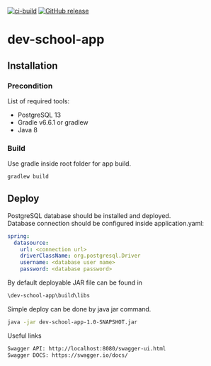 [![ci-build](https://github.com/to4kin/dev-school-app/actions/workflows/ci-build.yml/badge.svg?branch=master)](https://github.com/to4kin/dev-school-app/actions/workflows/ci-build.yml)
[![GitHub release](https://img.shields.io/github/release/to4kin/dev-school-app.svg)](https://GitHub.com/to4kin/dev-school-app/releases/)

# dev-school-app

## Installation
### Precondition
List of required tools:
<ul>
    <li>PostgreSQL 13</li>
    <li>Gradle v6.6.1 or gradlew</li>
    <li>Java 8</li>
</ul>

### Build

Use gradle inside root folder for app build.

```bash
gradlew build
```

## Deploy

PostgreSQL database should be installed and deployed.<br>
Database connection should be configured inside application.yaml:
```yaml
spring:
  datasource:
    url: <connection url>
    driverClassName: org.postgresql.Driver
    username: <database user name>
    password: <database password>
```

By default deployable JAR file can be found in
```bash
\dev-school-app\build\libs
```

Simple deploy can be done by java jar command.
```bash
java -jar dev-school-app-1.0-SNAPSHOT.jar
```

Useful links
```bash
Swagger API: http://localhost:8080/swagger-ui.html
Swagger DOCS: https://swagger.io/docs/
```